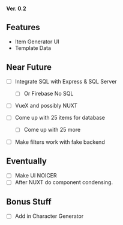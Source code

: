 #### Ver. 0.2

## Features
- Item Generator UI
- Template Data

## Near Future
- [ ] Integrate SQL with Express & SQL Server
    - [ ] Or Firebase No SQL
- [ ] VueX and possibly NUXT
- [ ] Come up with 25 items for database
    - [ ] Come up with 25 more
- [ ] Make filters work with fake backend


## Eventually
- [ ] Make UI NOICER
- [ ] After NUXT do component condensing.

## Bonus Stuff
- [ ] Add in Character Generator